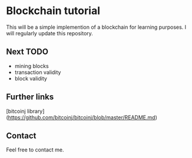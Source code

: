 # Blockchain tutorial

This will be a simple implemention of a blockchain for learning purposes. I will regularly update this repository.

## Next TODO
* mining blocks
* transaction validity
* block validity

## Further links
[bitcoinj library] (https://github.com/bitcoinj/bitcoinj/blob/master/README.md)

## Contact
Feel free to contact me. 
